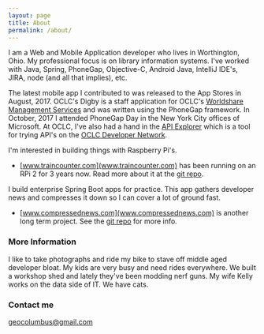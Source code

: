 ```yaml
---
layout: page
title: About
permalink: /about/
---
```


I am a Web and Mobile Application developer who lives in Worthington, Ohio. My professional focus is on library information systems. I've worked with Java, Spring, PhoneGap, Objective-C, Android Java, IntelliJ IDE's, JIRA, node (and all that implies), etc.

The latest mobile app I contributed to was released to the App Stores in August, 2017. OCLC's Digby is a staff application for OCLC's [Worldshare Management Services](https://www.oclc.org/en/worldshare-management-services.html) and was written using the PhoneGap framework. In October, 2017 I attended PhoneGap Day in the New York City offices of Microsoft. At OCLC, I've also had a hand in the [API Explorer](https://platform.worldcat.org/api-explorer/apis) which is a tool for trying API's on the [OCLC Developer Network](https://www.oclc.org/developer/home.en.html).

I'm interested in building things with Raspberry Pi's.

* [www.traincounter.com](www.traincounter.com) has been running on an RPi 2 for 3 years now. Read more about it at the [git repo](https://github.com/geocolumbus/traindetector).

I build enterprise Spring Boot apps for practice. This app gathers developer news and compresses it down so I can cover a lot of ground fast.

* [www.compressednews.com](www.compressednews.com) is another long term project. See the [git repo](https://github.com/geocolumbus/linkgrabber) for more info.

### More Information

I like to take photographs and ride my bike to stave off middle aged developer bloat. My kids are very busy and need rides everywhere. We built a workshop shed and lately they've been modding nerf guns. My wife Kelly works on the data side of IT. We have cats.


### Contact me

[geocolumbus@gmail.com](mailto:geocolumbus@gmail.com)